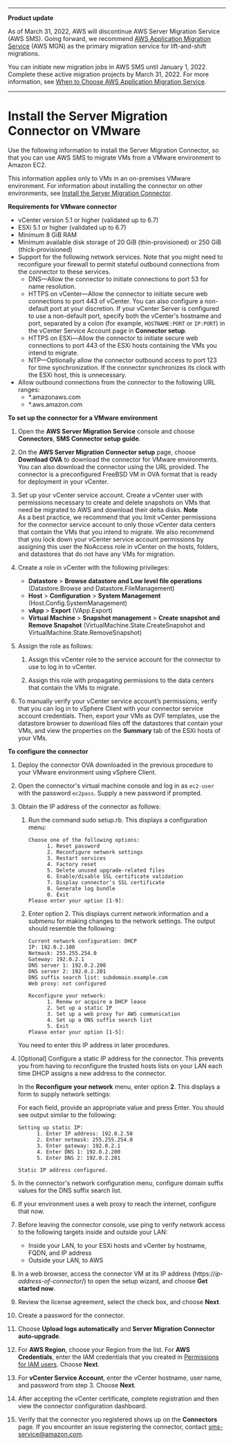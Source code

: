 --------

**Product update**

As of March 31, 2022, AWS will discontinue AWS Server Migration Service \(AWS SMS\)\. Going forward, we recommend [AWS Application Migration Service](http://aws.amazon.com/application-migration-service) \(AWS MGN\) as the primary migration service for lift\-and\-shift migrations\.

You can initiate new migration jobs in AWS SMS until January 1, 2022\. Complete these active migration projects by March 31, 2022\. For more information, see [When to Choose AWS Application Migration Service](http://aws.amazon.com/application-migration-service/when-to-choose-aws-mgn/)\.

--------

# Install the Server Migration Connector on VMware<a name="VMware"></a>

Use the following information to install the Server Migration Connector, so that you can use AWS SMS to migrate VMs from a VMware environment to Amazon EC2\.

This information applies only to VMs in an on\-premises VMware environment\. For information about installing the connector on other environments, see [Install the Server Migration Connector](SMS_setup.md)\.

**Requirements for VMware connector**
+ vCenter version 5\.1 or higher \(validated up to 6\.7\)
+ ESXi 5\.1 or higher \(validated up to 6\.7\)
+ Minimum 8 GiB RAM
+ Minimum available disk storage of 20 GiB \(thin\-provisioned\) or 250 GiB \(thick\-provisioned\)
+ Support for the following network services\. Note that you might need to reconfigure your firewall to permit stateful outbound connections from the connector to these services\.
  + DNS—Allow the connector to initiate connections to port 53 for name resolution\.
  + HTTPS on vCenter—Allow the connector to initiate secure web connections to port 443 of vCenter\. You can also configure a non\-default port at your discretion\. If your vCenter Server is configured to use a non\-default port, specify both the vCenter's hostname and port, separated by a colon \(for example, `HOSTNAME:PORT` or `IP:PORT`\) in the vCenter Service Account page in **Connector setup**\.
  + HTTPS on ESXi—Allow the connector to initiate secure web connections to port 443 of the ESXi hosts containing the VMs you intend to migrate\.
  + NTP—Optionally allow the connector outbound access to port 123 for time synchronization\. If the connector synchronizes its clock with the ESXi host, this is unnecessary\.
+ Allow outbound connections from the connector to the following URL ranges:
  + \*\.amazonaws\.com
  + \*\.aws\.amazon\.com

**To set up the connector for a VMware environment**

1. Open the **AWS Server Migration Service** console and choose **Connectors**, **SMS Connector setup guide**\. 

1. On the **AWS Server Migration Connector setup** page, choose **Download OVA** to download the connector for VMware environments\. You can also download the connector using the URL provided\. The connector is a preconfigured FreeBSD VM in OVA format that is ready for deployment in your vCenter\.

1. Set up your vCenter service account\. Create a vCenter user with permissions necessary to create and delete snapshots on VMs that need be migrated to AWS and download their delta disks\.
**Note**  
As a best practice, we recommend that you limit vCenter permissions for the connector service account to only those vCenter data centers that contain the VMs that you intend to migrate\. We also recommend that you lock down your vCenter service account permissions by assigning this user the NoAccess role in vCenter on the hosts, folders, and datastores that do not have any VMs for migration\.

1. Create a role in vCenter with the following privileges:
   + **Datastore** > **Browse datastore and Low level file operations** \(Datastore\.Browse and Datastore\.FileManagement\)
   + **Host** > **Configuration** > **System Management** \(Host\.Config\.SystemManagement\) 
   + **vApp** > **Export** \(VApp\.Export\)
   + **Virtual Machine** > **Snapshot management** > **Create snapshot and Remove Snapshot** \(VirtualMachine\.State\.CreateSnapshot and VirtualMachine\.State\.RemoveSnapshot\)

1. Assign the role as follows:

   1. Assign this vCenter role to the service account for the connector to use to log in to vCenter\.

   1. Assign this role with propagating permissions to the data centers that contain the VMs to migrate\.

1. To manually verify your vCenter service account’s permissions, verify that you can log in to vSphere Client with your connector service account credentials\. Then, export your VMs as OVF templates, use the datastore browser to download files off the datastores that contain your VMs, and view the properties on the **Summary** tab of the ESXi hosts of your VMs\.

**To configure the connector**

1. Deploy the connector OVA downloaded in the previous procedure to your VMware environment using vSphere Client\.

1. Open the connector's virtual machine console and log in as `ec2-user` with the password `ec2pass`\. Supply a new password if prompted\.

1. Obtain the IP address of the connector as follows:

   1. Run the command sudo setup\.rb\. This displays a configuration menu:

      ```
      Choose one of the following options:
            1. Reset password
            2. Reconfigure network settings
            3. Restart services
            4. Factory reset
            5. Delete unused upgrade-related files
            6. Enable/disable SSL certificate validation
            7. Display connector's SSL certificate
            8. Generate log bundle
            0. Exit
      Please enter your option [1-9]:
      ```

   1. Enter option 2\. This displays current network information and a submenu for making changes to the network settings\. The output should resemble the following:

      ```
      Current network configuration: DHCP
      IP: 192.0.2.100
      Netmask: 255.255.254.0
      Gateway: 192.0.2.1
      DNS server 1: 192.0.2.200
      DNS server 2: 192.0.2.201
      DNS suffix search list: subdomain.example.com
      Web proxy: not configured
       
      Reconfigure your network:
            1. Renew or acquire a DHCP lease
            2. Set up a static IP
            3. Set up a web proxy for AWS communication
            4. Set up a DNS suffix search list
            5. Exit
      Please enter your option [1-5]:
      ```

   You need to enter this IP address in later procedures\.

1. \[Optional\] Configure a static IP address for the connector\. This prevents you from having to reconfigure the trusted hosts lists on your LAN each time DHCP assigns a new address to the connector\.

   In the **Reconfigure your network** menu, enter option **2**\. This displays a form to supply network settings:

   For each field, provide an appropriate value and press Enter\. You should see output similar to the following:

   ```
   Setting up static IP:
         1. Enter IP address: 192.0.2.50
         2. Enter netmask: 255.255.254.0
         3. Enter gateway: 192.0.2.1
         4. Enter DNS 1: 192.0.2.200
         5. Enter DNS 2: 192.0.2.201
    
   Static IP address configured.
   ```

1. In the connector's network configuration menu, configure domain suffix values for the DNS suffix search list\.

1. If your environment uses a web proxy to reach the internet, configure that now\.

1. Before leaving the connector console, use ping to verify network access to the following targets inside and outside your LAN:
   + Inside your LAN, to your ESXi hosts and vCenter by hostname, FQDN, and IP address
   + Outside your LAN, to AWS

1. In a web browser, access the connector VM at its IP address \(https://*ip\-address\-of\-connector*/\) to open the setup wizard, and choose **Get started now**\.

1. Review the license agreement, select the check box, and choose **Next**\.

1. Create a password for the connector\.

1. Choose **Upload logs automatically** and **Server Migration Connector auto\-upgrade**\.

1. For **AWS Region**, choose your Region from the list\. For **AWS Credentials**, enter the IAM credentials that you created in [Permissions for IAM users](prereqs.md#permissions-roles)\. Choose **Next**\.

1. For **vCenter Service Account**, enter the vCenter hostname, user name, and password from step 3\. Choose **Next**\.

1. After accepting the vCenter certificate, complete registration and then view the connector configuration dashboard\.

1. Verify that the connector you registered shows up on the **Connectors** page\. If you encounter an issue registering the connector, contact [sms\-service@amazon\.com](mailto:sms-service@amazon.com)\.